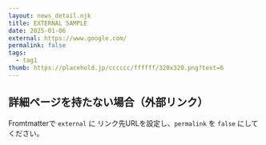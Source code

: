 ```yaml
---
layout: news_detail.njk
title: EXTERNAL SAMPLE
date: 2025-01-06
external: https://www.google.com/
permalink: false
tags:
  - tag1
thumb: https://placehold.jp/cccccc/ffffff/320x320.png?text=6
---
```


## 詳細ページを持たない場合（外部リンク）
Fromtmatterで `external` に リンク先URLを設定し、`permalink` を `false` にしてください。